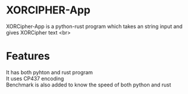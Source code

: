 # XORCIPHER-App
XORCipher-App is a python-rust program which takes an string input and gives XORCipher text <br\>
# Features
It has both pyhton and rust program <br/> 
It uses CP437 encoding <br/>
Benchmark is also added to know the speed of both python and rust 
